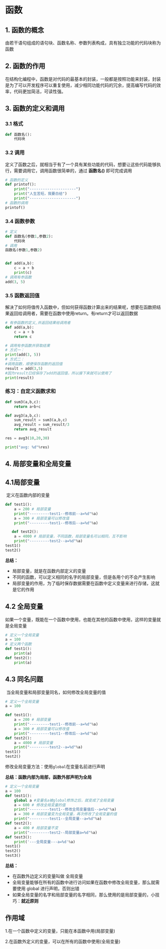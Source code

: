 # 函数

## 1. 函数的概念

​	由若干语句组成的语句块、函数名称、参数列表构成，具有独立功能的代码块称为函数

## 2. 函数的作用

​	在结构化编程中，函数是对代码的最基本的封装，一般都是按照功能来封装，封装是为了可以开发程序可以重复使用，减少相同功能代码的冗余，提高编写代码的效率，代码更加简洁，可读性强。

## 3. 函数的定义和调用

### 3.1 格式

```python
def 函数名():
    代码块
```

### 3.2 调用

​	定义了函数之后，就相当于有了一个具有某些功能的代码，想要让这些代码能够执行，需要调用它，调用函数很简单的，通过 **函数名()** 即可完成调用

```python
# 函数的定义
def printof():
    print("---------------------")
    print("人生苦短，我要白给")
    print("---------------------")
# 函数的调用
printof()
```

### 3.4 函数参数

```python
# 定义
def 函数名(参数1,参数2):
    代码块
# 调用
函数名(参数1,参数2)


def add(a,b):
    c = a + b
    print(c)
# 调用有参函数
add(3, 5)
```

### 3.5 函数返回值

​	解决了如何将值传入函数中，但如何获得函数计算出来的结果呢，想要在函数把结果返回给调用者，需要在函数中使用return。有return才可以返回数据

```python
# 有参函数的定义,并返回结果给调用者
def add(a,b):
    c = a + b
    return c

# 调用有参函数并获取结果
# 方式一：
print(add(3, 5))
# 方式二：
#调用函数，顺便保存函数的返回值
result = add(3,5)
#因为result已经保存了add的返回值，所以接下来就可以使用了
print(result)
```

### 练习：自定义函数求和

```python
def sum3(a,b,c):
    return a+b+c

def avg3(a,b,c):
    sum_result = sum3(a,b,c)
    avg_result = sum_result/3
    return avg_result

res = avg3(10,20,30)

print("avg: %d"%res)
```



## 4. 局部变量和全局变量

## 4.1局部变量

​	定义在函数内部的变量

```python
def test1():
    a = 200 # 局部变量
    print("---------test1--修改前--a=%d"%a)
    a = 300 # 局部变量可以修改值
    print("---------test1--修改后--a=%d"%a)

   def test2():
    a = 4000 # 局部变量，不同函数，局部变量名可以相同，互不影响
    print("---------test2--a=%d"%a)
test1()
test2()
```

**总结：**

- 局部变量，就是在函数内部定义的变量
- 不同的函数，可以定义相同的名字的局部变量，但是各用个的不会产生影响
- 局部变量的作用，为了临时保存数据需要在函数中定义变量来进行存储，这就是它的作用



## 4.2 全局变量

​	如果一个变量，既能在一个函数中使用，也能在其他的函数中使用，这样的变量就是全局变量

```python
# 定义一个全局变量
a = 100
# 定义两个函数
def test1():
    print(a)
def test2():
    print(a)
```



## 4.3 同名问题

​	当全局变量和局部变量同名，如何修改全局变量的值

```python
# 定义一个全局变量
a = 100

def test1():
    a = 200 # 局部变量
    print("---------test1--修改前--a=%d"%a)
    a = 300 # 局部变量可以修改值
    print("---------test1--修改后--a=%d"%a)
def test2():
    a = 4000 # 局部变量
    print("---------test2--a=%d"%a)
test1()
test2()
```

修改全局变量方法：使用`global`在变量名前进行声明

**总结：函数内部为局部，函数外部声明为全局**

```python
# 定义一个全局变量
a = 100
def test1():
    global a #变量名a被global修饰之后，就变成了全局变量
    a = 600 # 修改全局变量的值
    print("---------test1--修改全局变量值后--a=%d"%a)
    a = 300 # 局部变量变为全局变量，再次修改了全局变量的值
    print("---------test1--全局变量--a=%d"%a)
def test2():
    a = 400 # 局部变量不变
    print("---------test2--局部变量a=%d"%a)
def test3():
    print('---全局变量---a=%d'%a)
test1()
test2()
test3()
```

**总结：**

- 在函数外边定义的变量叫做 全局变量
- 全局变量能够在所有的函数中进行访问如果在函数中修改全局变量，那么就需要使用 global 进行声明，否则出错
- 如果全局变量的名字和局部变量的名字相同，那么使用的是局部变量的，小技巧：**就近原则**



## 作用域

1.在一个函数中定义的变量，只能在本函数中用(局部变量)

2.在函数外定义的变量，可以在所有的函数中使用(全局变量)

